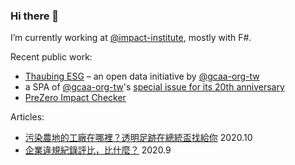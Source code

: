 ### Hi there 🌱

I’m currently working at [@impact-institute](https://github.com/impact-institute), mostly with F#.

Recent public work: 
- [Thaubing ESG](https://gcaa-org-tw.github.io/thaubing-esg/) – an open data initiative by [@gcaa-org-tw](https://github.com/gcaa-org-tw)
- a SPA of [@gcaa-org-tw](https://github.com/gcaa-org-tw)'s [special issue for its 20th anniversary](https://gcaa-org-tw.github.io/gcaa-issue-20th-anniversary/)
- [PreZero Impact Checker](https://impactchecker.nl/)

Articles: 

- [污染農地的工廠在哪裡？透明足跡在總統盃找給你](https://thaubing.gcaa.org.tw/blog/post/274) 2020.10
- [企業違規紀錄評比，比什麼？](https://thaubing.gcaa.org.tw/blog/post/268) 2020.9
